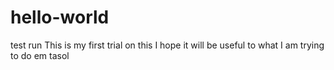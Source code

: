 # hello-world
test run
This is my first trial on this
I hope it will be useful to what I am trying to do
em tasol
